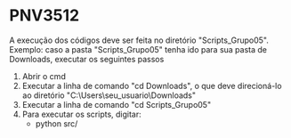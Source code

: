 # PNV3512 
A execução dos códigos deve ser feita no diretório "Scripts_Grupo05". 
Exemplo: caso a pasta "Scripts_Grupo05" tenha ido para sua pasta de Downloads, executar os seguintes passos
1. Abrir o cmd 
2. Executar a linha de comando "cd Downloads", o que deve direcioná-lo ao diretório "C:\Users\seu_usuario\Downloads"
3. Executar a linha de comando "cd Scripts_Grupo05"
4. Para executar os scripts, digitar:
    - python src/


